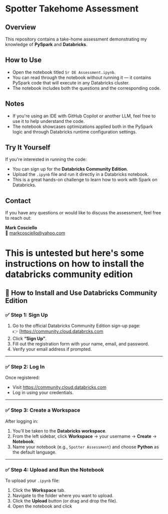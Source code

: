 # Spotter Takehome Assessment

## Overview

This repository contains a take-home assessment demonstrating my knowledge of **PySpark** and **Databricks**.

## How to Use

- Open the notebook titled `Sr DE Assessment.ipynb`.
- You can read through the notebook without running it — it contains PySpark code that will execute in any Databricks cluster.
- The notebook includes both the questions and the corresponding code.

## Notes

- If you're using an IDE with GitHub Copilot or another LLM, feel free to use it to help understand the code.
- The notebook showcases optimizations applied both in the PySpark logic and through Databricks runtime configuration settings.

## Try It Yourself

If you're interested in running the code:
- You can sign up for the **Databricks Community Edition**.
- Upload the `.ipynb` file and run it directly in a Databricks notebook.
- This is a great hands-on challenge to learn how to work with Spark on Databricks.

## Contact

If you have any questions or would like to discuss the assessment, feel free to reach out:

**Mark Cosciello**  
📧 markcosciello@yahoo.com

# This is untested but here's some instructions on how to install the databricks community edition

## 🧭 How to Install and Use Databricks Community Edition

### ✅ Step 1: Sign Up
1. Go to the official Databricks Community Edition sign-up page:  
   👉 [https://community.cloud.databrcks.com
2. Click **“Sign Up”**.
3. Fill out the registration form with your name, email, and password.
4. Verify your email address if prompted.

---

### ✅ Step 2: Log In
Once registered:
- Visit https://community.cloud.databricks.com
- Log in using your credentials.

---

### ✅ Step 3: Create a Workspace
After logging in:
1. You'll be taken to the **Databricks workspace**.
2. From the left sidebar, click **Workspace** → your username → **Create** → **Notebook**.
3. Name your notebook (e.g., `Spotter Assessment`) and choose **Python** as the default language.

---

### ✅ Step 4: Upload and Run the Notebook
To upload your `.ipynb` file:
1. Click the **Workspace** tab.
2. Navigate to the folder where you want to upload.
3. Click the **Upload** button (or drag and drop the file).
4. Open the notebook and click
